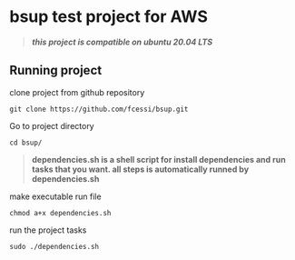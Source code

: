 # bsup test project for AWS

> ***this project is compatible on ubuntu 20.04 LTS***

## Running project
clone  project from github repository

    git clone https://github.com/fcessi/bsup.git
    
 Go to project directory
 

    cd bsup/

> **dependencies.sh is a shell script for install dependencies and run tasks that you want. all steps is automatically runned by dependencies.sh**

 make executable run file
 

    chmod a+x dependencies.sh
  run the project tasks
  

    sudo ./dependencies.sh


